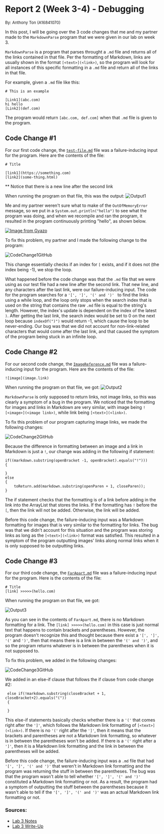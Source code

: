# **Report 2 (Week 3-4) - Debugging**

<font size= "2">By: Anthony Ton (A16841070)</font>

In this post, I will be going over the 3 code changes that me and my partner made to the ```MarkdownParse``` program that we were given in our lab on week 3.

```MarkdownParse``` is a program that parses throught a ```.md``` file and returns all of the links contained in that file. Per the formatting of Markdown, links are usually shown in the format ```[<text>](<link>)```, so the program will look for all instances of this specific formatting in a ```.md``` file and return all of the links in that file.

For example, given a ```.md``` file like this:
```
# This is an example

[Link1](abc.com)
hi hello
[Link2](def.com)
```
The program would return ```[abc.com, def.com]``` when that ```.md``` file is given to the program.

## **Code Change #1**

For our first code change, the [```test-file.md```](https://anhthony.github.io/cse15l-lab-reports/report2/test-file.md) file was a failure-inducing input for the program. Here are the contents of the file:
```
# Title

[link1](https://something.com)
[link2](some-thing.html)

```

\*\* Notice that there is a new line after the second link

When running the program on that file, this was the output:
![Output1](Output1.png)

Me and my partner weren't sure what to make of the ```OutOfMemoryError``` message, so we put in a ```System.out.println("hello")``` to see what the program was doing, and when we recompile and ran the program, it resulted in the program continuously printing "hello", as shown below.

[![Image from Gyazo](https://i.gyazo.com/46275add82bfe5eef688308e0e0de578.gif)](https://gyazo.com/46275add82bfe5eef688308e0e0de578)

To fix this problem, my partner and I made the following change to the program:

![CodeChange1GitHub](CodeChange1GitHub.png)

This change essentially checks if an index for ```[``` exists, and if it does not (the index being -1), we stop the loop.

What happened before the code change was that the ```.md``` file that we were using as our test file had a new line after the second link. That new line, and any characters after the last link, were our failure-inducing input. The code for the program searches for a ```'[', ']', '(' and ')' ``` to find the links using a while loop, and the loop only stops when the search index that is used on the string that contains the raw ```.md``` file is equal to the string's length. However, the index's update is dependent on the index of the latest ```)```. After getting the last link, the search index would be set to 0 on the next loop because ```indexOf(")")``` would return -1, which cause the loop to be never-ending. Our bug was that we did not account for non-link-related characters that would come after the last link, and that caused the symptom of the program being stuck in an infinite loop.

## **Code Change #2**

For our second code change, the [```ImageReference.md```](https://anhthony.github.io/cse15l-lab-reports/report2/ImageReference.md) file was a failure-inducing input for the program. Here are the contents of the file:
```
![image](image.link)
```

When running the program on that file, we got:
![Output2](Output2.png)

```MarkdownParse``` is only supposed to return links, not image links, so this was clearly a symptom of a bug in the program. We noticed that the formatting for images and links in Markdown are very similar, with image being ```![<image>](<image link>)```, while link being ```[<text>](<link>)```.

To fix this problem of our program capturing image links, we made the following changes:

![CodeChange2GitHub](CodeChange2GitHub.png)

Because the difference in formatting between an image and a link in Markdown is just a ```!```, our change was adding in the following if statement:

 ``` 
 if((markdown.substring(openBracket -1, openBracket).equals("!")))
 {

 }
 else
 {
     toReturn.add(markdown.substring(openParen + 1, closeParen));
 }
 ``` 
 
 The if statement checks that the formatting is of a link before adding in the link into the ArrayList that stores the links. If the formatting has ```!``` before the ```[```, then the link will not be added. Otherwise, the link will be added.

Before this code change, the failure-inducing input was a Markdown formatting for images that is very similar to the formatting for links. The bug was that we didn't account for this situation and the program was storing links as long as the ```[<text>](<link>)``` format was satisfied. This resulted in a symptom of the program outputting images' links along normal links when it is only supposed to be outputting links.

## **Code Change #3**
For our third code change, the [```FarApart.md```](https://anhthony.github.io/cse15l-lab-reports/report2/FarApart.md) file was a failure-inducing input for the program. Here is the contents of the file:
```
# Title
[link] >>>>>(hello.com)
```

When running the program on that file, we got:

![Output3](Output3.png)

As you can see in the contents of ```FarApart.md```, there is no Markdown formatting for a link. The ```[link] >>>>>(hello.com)``` in this case is just normal text that happens to contain brackets and parentheses. However, the program doesn't recognize this and thought because there exist a ```'[', ']', '('``` and ```')'```, then that means there is a link in between the ```'(' and ')'```, and so the program returns whatever is in between the parentheses when it is not supposed to. 

To fix this problem, we added in the following changes:

![CodeChange3GitHub](CodeChange3GitHub.png)

We added in an else-if clause that follows the if clause from code change #2:
```
 else if(!markdown.substring(closeBracket + 1, closeBracket+2).equals("("))
 {

 }
 ```

 This else-if statements basically checks whether there is a ```'('``` that comes right after the ```']'```, which follows the Markdown link formatting of ```[<text>](<link>)```. If there is no ```'('``` right after the ```']'```, then it means that the brackets and parentheses are not a Markdown link formatting, so whatever is in between the parentheses won't be added. If there is a ```'('``` right after a ```']'```, then it is a Markdown link formatting and the link in between the parentheses will be added.

 Before this code change, the failure-inducing input was a ```.md``` file that had ```'[', ']', '(' and ')'``` that weren't in Markdown link formatting and the program was returning the stuff in between the parentheses. The bug was that the program wasn't able to tell whether ```'[', ']', '(' and ')'``` constituted a Markdown link formatting or not. As a result, the program had a symptom of outputting the stuff between the parentheses because it wasn't able to tell if the ```'[', ']', '(' and ')'``` was an actual Markdown link formatting or not.

 ### **Sources:**
 - [Lab 3 Notes](https://docs.google.com/document/d/1j7j3V9y_np-_PW8wiLxfTX3LOZkv8d4R3hcUWgQe-zQ/edit?usp=sharing)
 - [Lab 3 Write-Up](https://docs.google.com/document/d/1LnSfvTG_Hn2fxDtFMuhBhJqsf9336Bm1ljux2Af9FqE/edit#)
